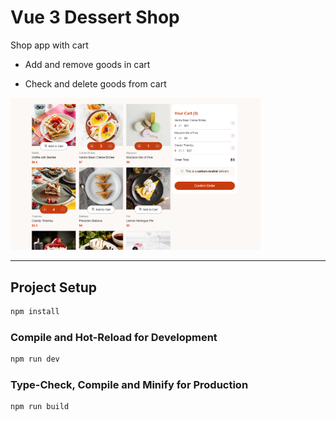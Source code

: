 
# Vue 3 Dessert Shop

  

Shop app with cart

  

- Add and remove goods in cart

- Check and delete goods from cart


  

<img src="./public/preview.png" width="400" />

  

---

  


## Project Setup

```sh
npm install
```

### Compile and Hot-Reload for Development

```sh
npm run dev
```

### Type-Check, Compile and Minify for Production

```sh
npm run build
```

